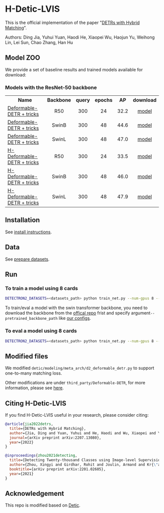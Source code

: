 # H-Detic-LVIS

This is the official implementation of the paper "[DETRs with Hybrid Matching](https://arxiv.org/abs/2207.13080)". 

Authors: Ding Jia, Yuhui Yuan, Haodi He, Xiaopei Wu, Haojun Yu, Weihong Lin, Lei Sun, Chao Zhang, Han Hu

## Model ZOO

We provide a set of baseline results and trained models available for download:

### Models with the ResNet-50 backbone
<table><tbody>
<!-- START TABLE -->
<!-- TABLE HEADER -->
<th valign="bottom">Name</th>
<th valign="bottom">Backbone</th>
<th valign="bottom">query</th>
<th valign="bottom">epochs</th>
<th valign="bottom">AP</th>
<th valign="bottom">download</th>
<!-- TABLE BODY -->
 <tr><td align="left"><a href="configs/BoxSup-DeformDETR_L_R50_2x.yaml">Deformable-DETR + tricks</a></td>
<td align="center">R50</td>
<td align="center">300</td>
<td align="center">24</td>
<td align="center">32.2</td>
<td align="center"><a href="https://github.com/HDETR/H-Detic-LVIS/releases/download/v0.1/DeformableDetr_R50.pth">model</a></td>
 <tr><td align="left"><a href="configs/BoxSup-DeformDETR_L_SwinB_4x.yaml">Deformable-DETR + tricks</a></td>
<td align="center">SwinB</td>
<td align="center">300</td>
<td align="center">48</td>
<td align="center">44.6</td>
<td align="center"><a href="https://github.com/HDETR/H-Detic-LVIS/releases/download/v0.1/DeformableDetr_SwinB.pth">model</a></td>
</tr>
</tr>
 <tr><td align="left"><a href="configs/BoxSup-DeformDETR_L_SwinL_4x.yaml">Deformable-DETR + tricks</a></td>
<td align="center">SwinL</td>
<td align="center">300</td>
<td align="center">48</td>
<td align="center">47.0</td>
<td align="center"><a href="https://github.com/HDETR/H-Detic-LVIS/releases/download/v0.1/DeformableDetr_SwinL.pth">model</a></td>
</tr>
</tr>
 <tr><td align="left"><a href="configs/BoxSup-H-DeformDETR_L_R50_2x_t900_group5.yaml">H-Deformable-DETR + tricks</a></td>
<td align="center">R50</td>
<td align="center">300</td>
<td align="center">24</td>
<td align="center">33.5</td>
<td align="center"><a href="https://github.com/HDETR/H-Detic-LVIS/releases/download/v0.1/H-DeformableDetr_R50.pth">model</a></td>
</tr>
</tr>
 <tr><td align="left"><a href="configs/BoxSup-H-DeformDETR_L_SwinB_4x_t900_group5.yaml">H-Deformable-DETR + tricks</a></td>
<td align="center">SwinB</td>
<td align="center">300</td>
<td align="center">48</td>
<td align="center">46.0</td>
<td align="center"><a href="https://github.com/HDETR/H-Detic-LVIS/releases/download/v0.1/H-DeformableDetr_SwinB.pth">model</a></td>
</tr>
</tr>
 <tr><td align="left"><a href="configs/BoxSup-H-DeformDETR_L_SwinL_4x_t900_group5.yaml">H-Deformable-DETR + tricks</a></td>
<td align="center">SwinL</td>
<td align="center">300</td>
<td align="center">48</td>
<td align="center">47.9</td>
<td align="center"><a href="https://github.com/HDETR/H-Detic-LVIS/releases/download/v0.1/H-DeformableDetr_SwinL.pth">model</a></td>
</tr>
</tbody></table>

## Installation
See [install instructions](./docs/INSTALL.md).

## Data
See [prepare datasets](./datasets/README.md).

## Run
### To train a model using 8 cards

```Bash
DETECTRON2_DATASETS=<datasets_path> python train_net.py --num-gpus 8 --config-file <config_file>
```

To train/eval a model with the swin transformer backbone, you need to download the backbone from the [offical repo](https://github.com/microsoft/Swin-Transformer#main-results-on-imagenet-with-pretrained-models) frist and specify argument`--pretrained_backbone_path` like [our configs](./configs/two_stage/deformable-detr-hybrid-branch/36eps/swin).

### To eval a model using 8 cards

```Bash
DETECTRON2_DATASETS=<datasets_path> python train_net.py --num-gpus 8 --resume --config-file <config_file> --eval-only MODEL.WEIGHTS /path/to/weight.pth
```

## Modified files 

We modified `detic/modeling/meta_arch/d2_deformable_detr.py` to support one-to-many matching loss.

Other modifications are under `third_party/Deformable-DETR`, for more information, please see [here](https://github.com/HDETR/H-Deformable-DETR#modified-files-compared-to-vanilla-deformable-detr).


## Citing H-Detic-LVIS
If you find H-Detic-LVIS useful in your research, please consider citing:

```bibtex
@article{jia2022detrs,
  title={DETRs with Hybrid Matching},
  author={Jia, Ding and Yuan, Yuhui and He, Haodi and Wu, Xiaopei and Yu, Haojun and Lin, Weihong and Sun, Lei and Zhang, Chao and Hu, Han},
  journal={arXiv preprint arXiv:2207.13080},
  year={2022}
}

@inproceedings{zhou2021detecting,
  title={Detecting Twenty-thousand Classes using Image-level Supervision},
  author={Zhou, Xingyi and Girdhar, Rohit and Joulin, Armand and Kr{\"a}henb{\"u}hl, Philipp and Misra, Ishan},
  booktitle={arXiv preprint arXiv:2201.02605},
  year={2021}
}
```

## Acknowledgement 

This repo is modified based on [Detic](https://github.com/facebookresearch/Detic).
